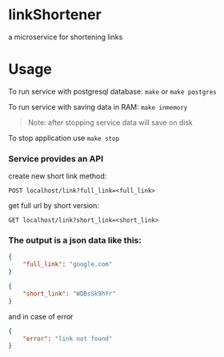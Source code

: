 # linkShortener

[//]: # ([![forthebadge]&#40;https://forthebadge.com/images/badges/made-with-go.svg&#41;]&#40;https://forthebadge.com&#41; [![forthebadge]&#40;http://forthebadge.com/images/badges/built-with-love.svg&#41;]&#40;http://forthebadge.com&#41;)

a microservice for shortening links

# Usage

To run service with postgresql database:
`make` or `make postgres`

To run service with saving data in RAM:
`make inmemory`

> Note: after stopping service data will save on disk

To stop application use `make stop`

### Service provides an API

create new short link method:

`POST localhost/link?full_link=<full_link>`

get full url by short version:

`GET localhost/link?short_link=<short_link>`

### The output is a json data like this:
```json
{
    "full_link": "google.com"
}
```
```json
{
    "short_link": "WDBsSk9hYr"
}
```

and in case of error
```json
{
    "error": "link not found"
}
```
